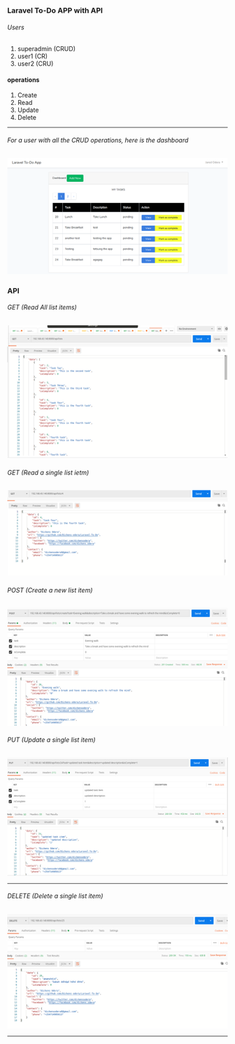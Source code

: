 ### Laravel To-Do APP with API
###### Users
1. superadmin (CRUD)
2. user1 (CR)
3. user2 (CRU)
#### operations
1. Create
2. Read
3. Update
4. Delete

---
###### For a user with all the CRUD operations, here is the dashboard
![alt](/public/images/todoapp.png)
---
### API
###### GET (Read All list items)
![alt](/public/images/api-all.png)
---
###### GET (Read a single list ietm)
![alt](/public/images/api-lists-single.png)
---
###### POST (Create a new list item)
![alt](/public/images/postapi.png)
###### PUT (Update a single list item)
![alt](/public/images/putapi.png)

---
###### DELETE (Delete a single list item)
![alt](/public/images/deleteapi.png)

---